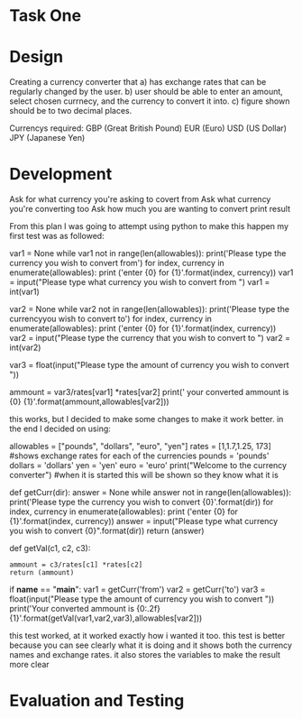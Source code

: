 Task One
=========

Design
========
Creating a currency converter that 
 a) has exchange rates that can be regularly changed by the user.
 b) user should be able to enter an amount, select chosen currnecy, and the currency to convert it into.
 c) figure shown should be to two decimal places.
 
 Currencys required: GBP (Great British Pound) EUR (Euro) USD (US Dollar) JPY (Japanese Yen)

Development
============
Ask for what currency you're asking to covert from
Ask what currency you're converting too
Ask how much you are wanting to convert
print result

From this plan I was going to attempt using python to make this happen
 my first test was as followed:


 var1 = None
 while var1 not in range(len(allowables)):
    print('Please type the currency you wish to convert from')
      for index, currency in enumerate(allowables):
         print ('enter {0} for {1}'.format(index, currency))
     var1 = input("Please type what currency you wish to convert from ")
 var1 = int(var1)

 var2 = None
 while var2 not in range(len(allowables)):
     print('Please type the currencyyou wish to convert to')
     for index, currency in enumerate(allowables):
         print ('enter {0} for {1}'.format(index, currency))
     var2 = input("Please type the currency that you wish to convert to ")
 var2 = int(var2)

 var3 = float(input("Please type the amount of currency you wish to convert "))

 ammount = var3/rates[var1] *rates[var2]
 print(' your converted ammount is {0} {1}'.format(ammount,allowables[var2]))


this works, but I decided to make some changes to make it work better.
in the end I decided on using:

allowables = ["pounds", "dollars", "euro", "yen"]
rates = [1,1.7,1.25, 173] #shows exchange rates for each of the currencies
pounds = 'pounds'
dollars = 'dollars'
yen = 'yen'
euro = 'euro'
print("Welcome to the currency converter") #when it is started this will be shown so they know what it is

def getCurr(dir):
    answer = None
    while answer not in range(len(allowables)):
        print('Please type the currency you wish to convert {0}'.format(dir))
        for index, currency in enumerate(allowables):
            print ('enter {0} for {1}'.format(index, currency))
        answer = input("Please type what currency you wish to convert {0}".format(dir))
    return (answer)    

def getVal(c1, c2, c3):
    
    ammount = c3/rates[c1] *rates[c2]
    return (ammount)

if __name__ == "__main__":
    var1 = getCurr('from')
    var2 = getCurr('to')
    var3 = float(input("Please type the amount of currency you wish to convert "))
    print('Your converted ammount is {0:.2f}{1}'.format(getVal(var1,var2,var3),allowables[var2]))


this test worked, at it worked exactly how i wanted it too.
this test is better because you can see clearly what it is doing and it shows both the currency names and exchange rates.
it also stores the variables to make the result more clear

Evaluation and Testing
===========================
